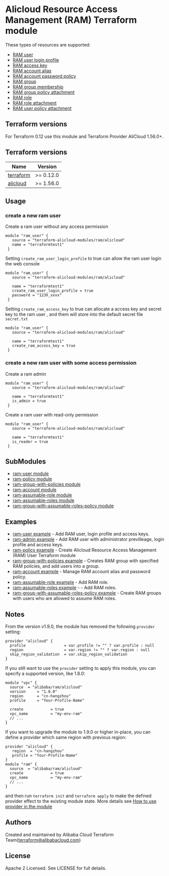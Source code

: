 # Alicloud Resource Access Management (RAM) Terraform module

These types of resources are supported:

* [RAM user](https://www.terraform.io/docs/providers/alicloud/r/ram_user.html)
* [RAM user login profile](https://www.terraform.io/docs/providers/alicloud/r/ram_login_profile.html)
* [RAM access key](https://www.terraform.io/docs/providers/alicloud/r/ram_access_key.html)
* [RAM account alias](https://www.terraform.io/docs/providers/alicloud/r/ram_account_alias.html)
* [RAM account password policy](https://www.terraform.io/docs/providers/alicloud/r/ram_account_password_policy.html)
* [RAM group](https://www.terraform.io/docs/providers/alicloud/r/ram_group.html)
* [RAM group membership](https://www.terraform.io/docs/providers/alicloud/r/ram_group_membership.html)
* [RAM group policy attachment](https://www.terraform.io/docs/providers/alicloud/r/ram_group_policy_attachment.html)
* [RAM role](https://www.terraform.io/docs/providers/alicloud/r/ram_role.html)
* [RAM role attachment](https://www.terraform.io/docs/providers/alicloud/r/ram_role_attachment.html)
* [RAM user policy attachment](https://www.terraform.io/docs/providers/alicloud/r/ram_user_policy_attachment.html)


## Terraform versions

For Terraform 0.12 use this module and Terraform Provider AliCloud 1.56.0+.

## Terraform versions

| Name | Version |
|------|---------|
| <a name="requirement_terraform"></a> [terraform](#requirement\_terraform) | >= 0.12.0 |
| <a name="requirement_alicloud"></a> [alicloud](#requirement\_alicloud) | >= 1.56.0

## Usage

### create a new ram user

Create a ram user without any access permission
```hcl
module "ram_user" {
   source = "terraform-alicloud-modules/ram/alicloud"
   name = "terraformtest1"
 }
```

Setting `create_ram_user_login_profile` to true can allow the ram user login the web console

```hcl
module "ram_user" {
   source = "terraform-alicloud-modules/ram/alicloud"

   name = "terraformtest1"
   create_ram_user_login_profile = true
   password = "123X_xxxx"
 }
```

Setting `create_ram_access_key` to true can allocate a access key and secret key to the ram user
, and them will store into the default secret file `secret.txt`

```hcl
module "ram_user" {
   source = "terraform-alicloud-modules/ram/alicloud"

   name = "terraformtest1"
   create_ram_access_key = true
 }
```

### create a new ram user with some access permission

Create a ram admin

```hcl
module "ram_user" {
   source = "terraform-alicloud-modules/ram/alicloud"

   name = "terraformtest1"
   is_admin = true
 }
```

Create a ram user with read-only permission

```hcl
module "ram_user" {
   source = "terraform-alicloud-modules/ram/alicloud"

   name = "terraformtest1"
   is_reader = true
 }
```

## SubModules

* [ram-user module](https://github.com/terraform-alicloud-modules/terraform-alicloud-ram/tree/master/modules/ram-user)
* [ram-policy module](https://github.com/terraform-alicloud-modules/terraform-alicloud-ram/tree/master/modules/ram-policy)
* [ram-group-with-policies module](https://github.com/terraform-alicloud-modules/terraform-alicloud-ram/tree/master/modules/ram-group-with-policies)
* [ram-account module](https://github.com/terraform-alicloud-modules/terraform-alicloud-ram/tree/master/modules/ram-account)
* [ram-assumable-role module](https://github.com/terraform-alicloud-modules/terraform-alicloud-ram/tree/master/modules/ram-assumable-role)
* [ram-assumable-roles module](https://github.com/terraform-alicloud-modules/terraform-alicloud-ram/tree/master/modules/ram-assumable-roles)
* [ram-group-with-assumable-roles-policy module](https://github.com/terraform-alicloud-modules/terraform-alicloud-ram/tree/master/modules/ram-group-with-assumable-roles-policy)

## Examples

* [ram-user example](https://github.com/terraform-alicloud-modules/terraform-alicloud-ram/tree/master/examples/ram-user) - Add RAM user, login profile and access keys.
* [ram-admin example](https://github.com/terraform-alicloud-modules/terraform-alicloud-ram/tree/master/examples/ram-admin) - Add RAM user with administrator previlleage, login profile and access keys.
* [ram-policy example](https://github.com/terraform-alicloud-modules/terraform-alicloud-ram/tree/master/examples/ram-policy) - Create Alicloud Resource Access Management (RAM) User Terraform module 
* [ram-group-with-policies example](https://github.com/terraform-alicloud-modules/terraform-alicloud-ram/tree/master/examples/ram-group-with-policies) - Creates RAM group with specified RAM policies, and add users into a group.
* [ram-account example](https://github.com/terraform-alicloud-modules/terraform-alicloud-ram/tree/master/examples/ram-account) - Manage RAM account alias and password policy.
* [ram-assumable-role example](https://github.com/terraform-alicloud-modules/terraform-alicloud-ram/tree/master/examples/ram-assumable-role) - Add RAM role.
* [ram-assumable-roles example](https://github.com/terraform-alicloud-modules/terraform-alicloud-ram/tree/master/examples/ram-assumable-roles) - - Add RAM roles.
* [ram-group-with-assumable-roles-policy example](https://github.com/terraform-alicloud-modules/terraform-alicloud-ram/tree/master/examples/ram-group-with-assumable-roles-policy) - Create RAM groups with users who are allowed to assume RAM roles.

<!-- BEGINNING OF PRE-COMMIT-TERRAFORM DOCS HOOK -->
<!-- END OF PRE-COMMIT-TERRAFORM DOCS HOOK -->

## Notes
From the version v1.9.0, the module has removed the following `provider` setting:

```hcl
provider "alicloud" {
  profile                 = var.profile != "" ? var.profile : null
  region                  = var.region != "" ? var.region : null
  skip_region_validation  = var.skip_region_validation
}
```

If you still want to use the `provider` setting to apply this module, you can specify a supported version, like 1.8.0:

```hcl
module "vpc" {
  source  = "alibaba/ram/alicloud"
  version     = "1.8.0"
  region      = "cn-hangzhou"
  profile     = "Your-Profile-Name"
  
  create            = true
  vpc_name          = "my-env-ram"
  // ...
}
```

If you want to upgrade the module to 1.9.0 or higher in-place, you can define a provider which same region with
previous region:

```hcl
provider "alicloud" {
   region  = "cn-hangzhou"
   profile = "Your-Profile-Name"
}
module "ram" {
  source  = "alibaba/ram/alicloud"
  create            = true
  vpc_name          = "my-env-ram"
  // ...
}
```

and then run `terraform init` and `terraform apply` to make the defined provider effect to the existing module state.
More details see [How to use provider in the module](https://www.terraform.io/docs/language/modules/develop/providers.html#passing-providers-explicitly)

## Authors

Created and maintained by Alibaba Cloud Terraform Team(terraform@alibabacloud.com)

## License

Apache 2 Licensed. See LICENSE for full details.
